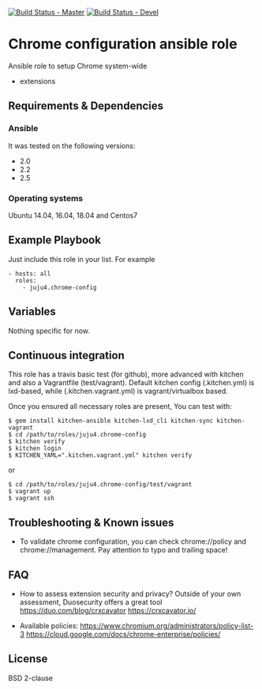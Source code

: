 [![Build Status - Master](https://travis-ci.org/juju4/ansible-chrome-config.svg?branch=master)](https://travis-ci.org/juju4/ansible-chrome-config)
[![Build Status - Devel](https://travis-ci.org/juju4/ansible-chrome-config.svg?branch=devel)](https://travis-ci.org/juju4/ansible-chrome-config/branches)
# Chrome configuration ansible role

Ansible role to setup Chrome system-wide
* extensions

## Requirements & Dependencies

### Ansible
It was tested on the following versions:
 * 2.0
 * 2.2
 * 2.5

### Operating systems

Ubuntu 14.04, 16.04, 18.04 and Centos7

## Example Playbook

Just include this role in your list.
For example

```
- hosts: all
  roles:
    - juju4.chrome-config
```

## Variables

Nothing specific for now.

## Continuous integration

This role has a travis basic test (for github), more advanced with kitchen and also a Vagrantfile (test/vagrant).
Default kitchen config (.kitchen.yml) is lxd-based, while (.kitchen.vagrant.yml) is vagrant/virtualbox based.

Once you ensured all necessary roles are present, You can test with:
```
$ gem install kitchen-ansible kitchen-lxd_cli kitchen-sync kitchen-vagrant
$ cd /path/to/roles/juju4.chrome-config
$ kitchen verify
$ kitchen login
$ KITCHEN_YAML=".kitchen.vagrant.yml" kitchen verify
```
or
```
$ cd /path/to/roles/juju4.chrome-config/test/vagrant
$ vagrant up
$ vagrant ssh
```

## Troubleshooting & Known issues

* To validate chrome configuration, you can check chrome://policy and chrome://management.
  Pay attention to typo and trailing space!

## FAQ

* How to assess extension security and privacy?
Outside of your own assessment, Duosecurity offers a great tool
https://duo.com/blog/crxcavator
https://crxcavator.io/

* Available policies:
https://www.chromium.org/administrators/policy-list-3
https://cloud.google.com/docs/chrome-enterprise/policies/

## License

BSD 2-clause

